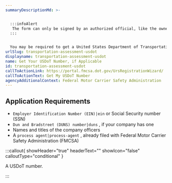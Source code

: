 ```yaml
---
summaryDescriptionMd: >-


  :::infoAlert
   The form can only be signed by an authorized official, like the owner, a partner, or an authorized representative.
  :::


  You may be required to get a United States Department of Transportation (USDoT) number for your commercial vehicle if you are crossing state lines. Use the [self-assessment tool](https://www.fmcsa.dot.gov/registration/do-i-need-usdot-number) to determine if you must complete this task.
urlSlug: transportation-assessment-usdot
displayname: transportation-assessment-usdot
name: Get Your USDoT Number, if Applicable
id: transportation-assessment-usdot
callToActionLink: https://portal.fmcsa.dot.gov/UrsRegistrationWizard/
callToActionText: Get My USDoT Number
agencyAdditionalContext: Federal Motor Carrier Safety Administration
---
```


## Application Requirements

- `Employer Identification Number (EIN)|ein` or Social Security number (SSN)
- `Dun and Bradstreet (DUNS) number|duns` , if your company has one
- Names and titles of the company officers
- A `process agent|process-agent` , already filed with Federal Motor Carrier Safety Administration (FMCSA)

:::callout{ showHeader="true" headerText="" showIcon="false" calloutType="conditional" }

A USDoT number.

:::

